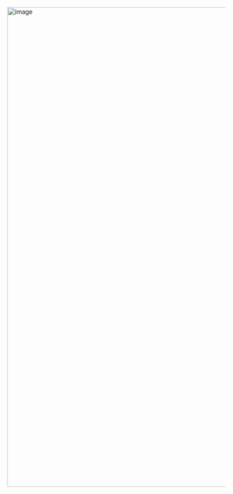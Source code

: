 <img width="1108" alt="image" src="https://user-images.githubusercontent.com/53262430/209763934-ac9a6827-3a5f-46cf-9ec2-381d50c03e81.png">
